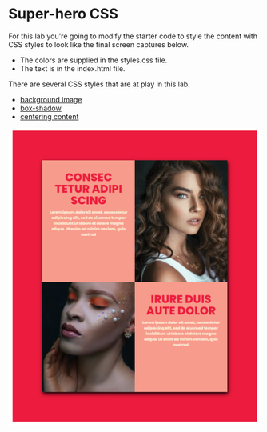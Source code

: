# Super-hero CSS

For this lab you're going to modify the starter code to style the content with CSS styles to look like the final screen captures below.

* The colors are supplied in the styles.css file.
* The text is in the index.html file.
  
There are several CSS styles that are at play in this lab.
* [background image](https://chnn-anne.gitbook.io/html-css/advanced-css-lectures/background-image)
* [box-shadow](https://chnn-anne.gitbook.io/html-css/advanced-css-lectures/box-shadow)
* [centering content](https://chnn-anne.gitbook.io/html-css/advanced-css/centering-elements)

![](design/design.png)
